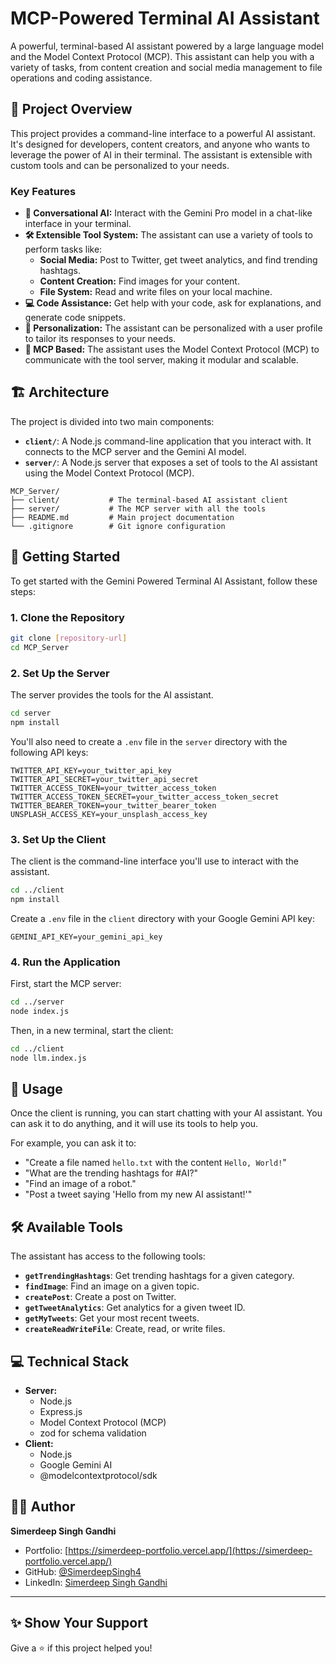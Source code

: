 # MCP-Powered Terminal AI Assistant

A powerful, terminal-based AI assistant powered by a large language model and the Model Context Protocol (MCP). This assistant can help you with a variety of tasks, from content creation and social media management to file operations and coding assistance.

## 🌟 Project Overview

This project provides a command-line interface to a powerful AI assistant. It's designed for developers, content creators, and anyone who wants to leverage the power of AI in their terminal. The assistant is extensible with custom tools and can be personalized to your needs.

### Key Features

- **🤖 Conversational AI:** Interact with the Gemini Pro model in a chat-like interface in your terminal.
- **🛠️ Extensible Tool System:** The assistant can use a variety of tools to perform tasks like:
    - **Social Media:** Post to Twitter, get tweet analytics, and find trending hashtags.
    - **Content Creation:** Find images for your content.
    - **File System:** Read and write files on your local machine.
- **💻 Code Assistance:** Get help with your code, ask for explanations, and generate code snippets.
- **👤 Personalization:** The assistant can be personalized with a user profile to tailor its responses to your needs.
- **🚀 MCP Based:** The assistant uses the Model Context Protocol (MCP) to communicate with the tool server, making it modular and scalable.

## 🏗️ Architecture

The project is divided into two main components:

- **`client/`**: A Node.js command-line application that you interact with. It connects to the MCP server and the Gemini AI model.
- **`server/`**: A Node.js server that exposes a set of tools to the AI assistant using the Model Context Protocol (MCP).

```
MCP_Server/
├── client/           # The terminal-based AI assistant client
├── server/           # The MCP server with all the tools
├── README.md         # Main project documentation
└── .gitignore        # Git ignore configuration
```

## 🚀 Getting Started

To get started with the Gemini Powered Terminal AI Assistant, follow these steps:

### 1. Clone the Repository

```bash
git clone [repository-url]
cd MCP_Server
```

### 2. Set Up the Server

The server provides the tools for the AI assistant.

```bash
cd server
npm install
```

You'll also need to create a `.env` file in the `server` directory with the following API keys:

```
TWITTER_API_KEY=your_twitter_api_key
TWITTER_API_SECRET=your_twitter_api_secret
TWITTER_ACCESS_TOKEN=your_twitter_access_token
TWITTER_ACCESS_TOKEN_SECRET=your_twitter_access_token_secret
TWITTER_BEARER_TOKEN=your_twitter_bearer_token
UNSPLASH_ACCESS_KEY=your_unsplash_access_key
```

### 3. Set Up the Client

The client is the command-line interface you'll use to interact with the assistant.

```bash
cd ../client
npm install
```

Create a `.env` file in the `client` directory with your Google Gemini API key:

```
GEMINI_API_KEY=your_gemini_api_key
```

### 4. Run the Application

First, start the MCP server:

```bash
cd ../server
node index.js
```

Then, in a new terminal, start the client:

```bash
cd ../client
node llm.index.js
```

## 💬 Usage

Once the client is running, you can start chatting with your AI assistant. You can ask it to do anything, and it will use its tools to help you.

For example, you can ask it to:

- "Create a file named `hello.txt` with the content `Hello, World!`"
- "What are the trending hashtags for #AI?"
- "Find an image of a robot."
- "Post a tweet saying 'Hello from my new AI assistant!'"

## 🛠️ Available Tools

The assistant has access to the following tools:

- **`getTrendingHashtags`**: Get trending hashtags for a given category.
- **`findImage`**: Find an image on a given topic.
- **`createPost`**: Create a post on Twitter.
- **`getTweetAnalytics`**: Get analytics for a given tweet ID.
- **`getMyTweets`**: Get your most recent tweets.
- **`createReadWriteFile`**: Create, read, or write files.

## 💻 Technical Stack

- **Server:**
  - Node.js
  - Express.js
  - Model Context Protocol (MCP)
  - zod for schema validation
- **Client:**
  - Node.js
  - Google Gemini AI
  - @modelcontextprotocol/sdk

## 🙋‍♂️ Author

**Simerdeep Singh Gandhi**

- Portfolio: [https://simerdeep-portfolio.vercel.app/](https://simerdeep-portfolio.vercel.app/)
- GitHub: [@SimerdeepSingh4](https://github.com/SimerdeepSingh4)
- LinkedIn: [Simerdeep Singh Gandhi](https://www.linkedin.com/in/simerdeep-singh-gandhi-5569a7279/)

---

## ✨ Show Your Support

Give a ⭐️ if this project helped you!